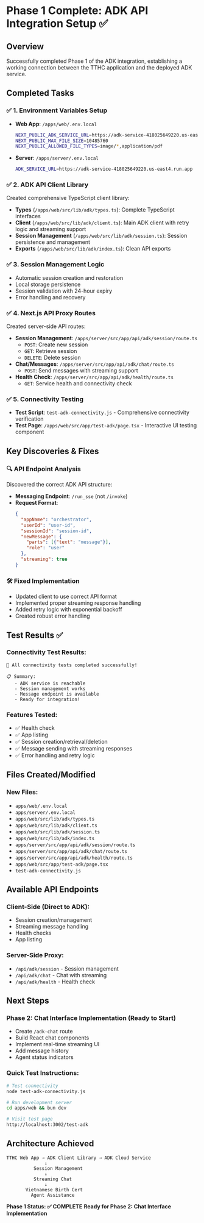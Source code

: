 # Phase 1 Complete: ADK API Integration Setup ✅

## Overview
Successfully completed Phase 1 of the ADK integration, establishing a working connection between the TTHC application and the deployed ADK service.

## Completed Tasks

### ✅ 1. Environment Variables Setup
- **Web App**: `/apps/web/.env.local`
  ```bash
  NEXT_PUBLIC_ADK_SERVICE_URL=https://adk-service-418025649220.us-east4.run.app
  NEXT_PUBLIC_MAX_FILE_SIZE=10485760
  NEXT_PUBLIC_ALLOWED_FILE_TYPES=image/*,application/pdf
  ```
- **Server**: `/apps/server/.env.local`
  ```bash
  ADK_SERVICE_URL=https://adk-service-418025649220.us-east4.run.app
  ```

### ✅ 2. ADK API Client Library
Created comprehensive TypeScript client library:
- **Types** (`/apps/web/src/lib/adk/types.ts`): Complete TypeScript interfaces
- **Client** (`/apps/web/src/lib/adk/client.ts`): Main ADK client with retry logic and streaming support
- **Session Management** (`/apps/web/src/lib/adk/session.ts`): Session persistence and management
- **Exports** (`/apps/web/src/lib/adk/index.ts`): Clean API exports

### ✅ 3. Session Management Logic
- Automatic session creation and restoration
- Local storage persistence
- Session validation with 24-hour expiry
- Error handling and recovery

### ✅ 4. Next.js API Proxy Routes
Created server-side API routes:
- **Session Management**: `/apps/server/src/app/api/adk/session/route.ts`
  - `POST`: Create new session
  - `GET`: Retrieve session
  - `DELETE`: Delete session
- **Chat/Messages**: `/apps/server/src/app/api/adk/chat/route.ts`
  - `POST`: Send messages with streaming support
- **Health Check**: `/apps/server/src/app/api/adk/health/route.ts`
  - `GET`: Service health and connectivity check

### ✅ 5. Connectivity Testing
- **Test Script**: `test-adk-connectivity.js` - Comprehensive connectivity verification
- **Test Page**: `/apps/web/src/app/test-adk/page.tsx` - Interactive UI testing component

## Key Discoveries & Fixes

### 🔍 API Endpoint Analysis
Discovered the correct ADK API structure:
- **Messaging Endpoint**: `/run_sse` (not `/invoke`)
- **Request Format**: 
  ```json
  {
    "appName": "orchestrator",
    "userId": "user-id",
    "sessionId": "session-id", 
    "newMessage": {
      "parts": [{"text": "message"}],
      "role": "user"
    },
    "streaming": true
  }
  ```

### 🛠️ Fixed Implementation
- Updated client to use correct API format
- Implemented proper streaming response handling
- Added retry logic with exponential backoff
- Created robust error handling

## Test Results ✅

### Connectivity Test Results:
```
🎉 All connectivity tests completed successfully!

📋 Summary:
   - ADK service is reachable
   - Session management works  
   - Message endpoint is available
   - Ready for integration!
```

### Features Tested:
- ✅ Health check
- ✅ App listing  
- ✅ Session creation/retrieval/deletion
- ✅ Message sending with streaming responses
- ✅ Error handling and retry logic

## Files Created/Modified

### New Files:
- `apps/web/.env.local`
- `apps/server/.env.local` 
- `apps/web/src/lib/adk/types.ts`
- `apps/web/src/lib/adk/client.ts`
- `apps/web/src/lib/adk/session.ts`
- `apps/web/src/lib/adk/index.ts`
- `apps/server/src/app/api/adk/session/route.ts`
- `apps/server/src/app/api/adk/chat/route.ts`
- `apps/server/src/app/api/adk/health/route.ts`
- `apps/web/src/app/test-adk/page.tsx`
- `test-adk-connectivity.js`

## Available API Endpoints

### Client-Side (Direct to ADK):
- Session creation/management
- Streaming message handling
- Health checks
- App listing

### Server-Side Proxy:
- `/api/adk/session` - Session management
- `/api/adk/chat` - Chat with streaming
- `/api/adk/health` - Health check

## Next Steps

### Phase 2: Chat Interface Implementation (Ready to Start)
- Create `/adk-chat` route
- Build React chat components
- Implement real-time streaming UI
- Add message history
- Agent status indicators

### Quick Test Instructions:
```bash
# Test connectivity
node test-adk-connectivity.js

# Run development server
cd apps/web && bun dev

# Visit test page
http://localhost:3002/test-adk
```

## Architecture Achieved

```
TTHC Web App → ADK Client Library → ADK Cloud Service
              ↓
          Session Management
              ↓  
          Streaming Chat
              ↓
       Vietnamese Birth Cert
         Agent Assistance
```

**Phase 1 Status: ✅ COMPLETE**
**Ready for Phase 2: Chat Interface Implementation**
